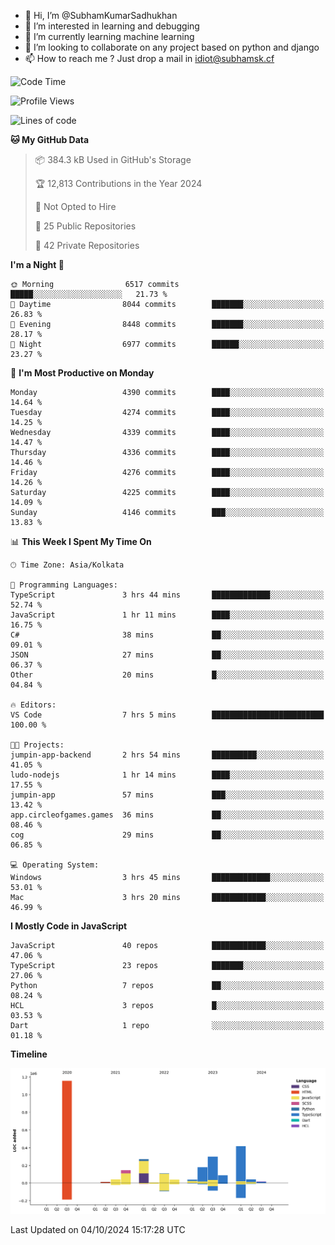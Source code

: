 - 👋 Hi, I’m @SubhamKumarSadhukhan
- 👀 I’m interested in learning and debugging
- 🌱 I’m currently learning machine learning
- 💞️ I’m looking to collaborate on any project based on python and django
- 📫 How to reach me ?
      Just drop a mail in idiot@subhamsk.cf

<!---
SubhamKumarSadhukhan/SubhamKumarSadhukhan is a ✨ special ✨ repository because its `README.md` (this file) appears on your GitHub profile.
You can click the Preview link to take a look at your changes.
--->


<!--START_SECTION:waka-->
![Code Time](http://img.shields.io/badge/Code%20Time-2%2C553%20hrs%2056%20mins-blue)

![Profile Views](http://img.shields.io/badge/Profile%20Views-5-blue)

![Lines of code](https://img.shields.io/badge/From%20Hello%20World%20I%27ve%20Written-2.8%20million%20lines%20of%20code-blue)

**🐱 My GitHub Data** 

> 📦 384.3 kB Used in GitHub's Storage 
 > 
> 🏆 12,813 Contributions in the Year 2024
 > 
> 🚫 Not Opted to Hire
 > 
> 📜 25 Public Repositories 
 > 
> 🔑 42 Private Repositories 
 > 
**I'm a Night 🦉** 

```text
🌞 Morning                6517 commits        █████░░░░░░░░░░░░░░░░░░░░   21.73 % 
🌆 Daytime                8044 commits        ███████░░░░░░░░░░░░░░░░░░   26.83 % 
🌃 Evening                8448 commits        ███████░░░░░░░░░░░░░░░░░░   28.17 % 
🌙 Night                  6977 commits        ██████░░░░░░░░░░░░░░░░░░░   23.27 % 
```
📅 **I'm Most Productive on Monday** 

```text
Monday                   4390 commits        ████░░░░░░░░░░░░░░░░░░░░░   14.64 % 
Tuesday                  4274 commits        ████░░░░░░░░░░░░░░░░░░░░░   14.25 % 
Wednesday                4339 commits        ████░░░░░░░░░░░░░░░░░░░░░   14.47 % 
Thursday                 4336 commits        ████░░░░░░░░░░░░░░░░░░░░░   14.46 % 
Friday                   4276 commits        ████░░░░░░░░░░░░░░░░░░░░░   14.26 % 
Saturday                 4225 commits        ████░░░░░░░░░░░░░░░░░░░░░   14.09 % 
Sunday                   4146 commits        ███░░░░░░░░░░░░░░░░░░░░░░   13.83 % 
```


📊 **This Week I Spent My Time On** 

```text
🕑︎ Time Zone: Asia/Kolkata

💬 Programming Languages: 
TypeScript               3 hrs 44 mins       █████████████░░░░░░░░░░░░   52.74 % 
JavaScript               1 hr 11 mins        ████░░░░░░░░░░░░░░░░░░░░░   16.75 % 
C#                       38 mins             ██░░░░░░░░░░░░░░░░░░░░░░░   09.01 % 
JSON                     27 mins             ██░░░░░░░░░░░░░░░░░░░░░░░   06.37 % 
Other                    20 mins             █░░░░░░░░░░░░░░░░░░░░░░░░   04.84 % 

🔥 Editors: 
VS Code                  7 hrs 5 mins        █████████████████████████   100.00 % 

🐱‍💻 Projects: 
jumpin-app-backend       2 hrs 54 mins       ██████████░░░░░░░░░░░░░░░   41.05 % 
ludo-nodejs              1 hr 14 mins        ████░░░░░░░░░░░░░░░░░░░░░   17.55 % 
jumpin-app               57 mins             ███░░░░░░░░░░░░░░░░░░░░░░   13.42 % 
app.circleofgames.games  36 mins             ██░░░░░░░░░░░░░░░░░░░░░░░   08.46 % 
cog                      29 mins             ██░░░░░░░░░░░░░░░░░░░░░░░   06.85 % 

💻 Operating System: 
Windows                  3 hrs 45 mins       █████████████░░░░░░░░░░░░   53.01 % 
Mac                      3 hrs 20 mins       ████████████░░░░░░░░░░░░░   46.99 % 
```

**I Mostly Code in JavaScript** 

```text
JavaScript               40 repos            ████████████░░░░░░░░░░░░░   47.06 % 
TypeScript               23 repos            ███████░░░░░░░░░░░░░░░░░░   27.06 % 
Python                   7 repos             ██░░░░░░░░░░░░░░░░░░░░░░░   08.24 % 
HCL                      3 repos             █░░░░░░░░░░░░░░░░░░░░░░░░   03.53 % 
Dart                     1 repo              ░░░░░░░░░░░░░░░░░░░░░░░░░   01.18 % 
```



**Timeline**

![Lines of Code chart](https://raw.githubusercontent.com/SubhamKumarSadhukhan/SubhamKumarSadhukhan/main/assets/bar_graph.png)


 Last Updated on 04/10/2024 15:17:28 UTC
<!--END_SECTION:waka-->
